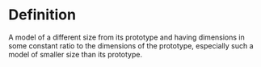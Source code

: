 # Definition

A model of a different size from its prototype and having dimensions in
some constant ratio to the dimensions of the prototype, especially such
a model of smaller size than its prototype.
